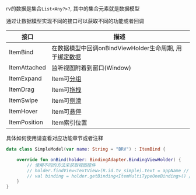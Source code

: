 rv的数据是集合`List<Any?>?`, 其中的集合元素就是数据模型

通过让数据模型实现不同的接口可以获取不同的功能或者回调

| 接口 | 描述 |
|-|-|
| ItemBind | 在数据模型中回调onBindViewHolder生命周期, 用于[绑定数据](index.md) |
| ItemAttached | 监听视图附着到窗口(Window) |
| ItemExpand | Item可[分组](group.md) |
| ItemDrag | Item可[拖拽](drag.md) |
| ItemSwipe | Item可[侧滑](swipe.md) |
| ItemHover | Item可[悬停](hover.md) |
| ItemPosition | Item索引位置 |

具体如何使用请查看对应功能章节或者注释

```kotlin
data class SimpleModel(var name: String = "BRV") : ItemBind {

    override fun onBind(holder: BindingAdapter.BindingViewHolder) {
        // 使用不同的方法来获取视图控件
        // holder.findView<TextView>(R.id.tv_simple).text = appName // 使用findById
        // val binding = holder.getBinding<ItemMultiTypeOneBinding>() // 使用DataBinding或ViewBinding
    }
}
```